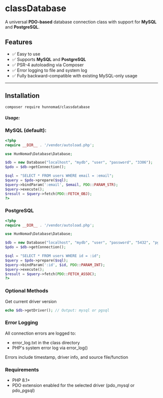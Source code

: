 # classDatabase

A universal **PDO-based** database connection class with support for **MySQL** and **PostgreSQL**.

## Features

- ✅ Easy to use
- ✅ Supports **MySQL** and **PostgreSQL**
- ✅ PSR-4 autoloading via Composer
- ✅ Error logging to file and system log
- ✅ Fully backward-compatible with existing MySQL-only usage

---

## Installation

```sh
composer require hunnomad/classdatabase
```

##### Usage:

### MySQL (default):

```php
<?php
require __DIR__ . '/vendor/autoload.php';

use HunNomad\Database\Database;

$db = new Database("localhost", "mydb", "user", "password", "3306");
$pdo = $db->getConnection();

$sql = "SELECT * FROM users WHERE email = :email";
$query = $pdo->prepare($sql);
$query->bindParam(':email', $email, PDO::PARAM_STR);
$query->execute();
$result = $query->fetch(PDO::FETCH_OBJ);
?>
```

### PostgreSQL

```php
<?php
require __DIR__ . '/vendor/autoload.php';

use HunNomad\Database\Database;

$db = new Database("localhost", "mydb", "user", "password", "5432", "pgsql");
$pdo = $db->getConnection();

$sql = "SELECT * FROM users WHERE id = :id";
$query = $pdo->prepare($sql);
$query->bindParam(':id', $id, PDO::PARAM_INT);
$query->execute();
$result = $query->fetch(PDO::FETCH_ASSOC);
?>
```

### Optional Methods
Get current driver version

```php
echo $db->getDriver(); // Output: mysql or pgsql
```

### Error Logging
All connection errors are logged to:
- error_log.txt in the class directory
- PHP's system error log via error_log()

Errors include timestamp, driver info, and source file/function

### Requirements
- PHP 8.1+
- PDO extension enabled for the selected driver (pdo_mysql or pdo_pgsql)

